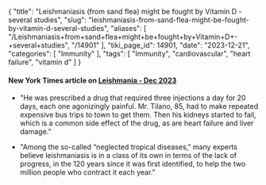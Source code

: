 {
    "title": "Leishmaniasis (from sand flea) might be fought by Vitamin D - several studies",
    "slug": "leishmaniasis-from-sand-flea-might-be-fought-by-vitamin-d-several-studies",
    "aliases": [
        "/Leishmaniasis+from+sand+flea+might+be+fought+by+Vitamin+D+-+several+studies",
        "/14901"
    ],
    "tiki_page_id": 14901,
    "date": "2023-12-21",
    "categories": [
        "Immunity"
    ],
    "tags": [
        "Immunity",
        "cardiovascular",
        "heart failure",
        "vitamin d"
    ]
}


#### New York Times article on [Leishmania  - Dec 2023](https://www.nytimes.com/2023/12/19/health/leishmaniasis-fly-treatment-colombia.html)

* "He was prescribed a drug that required three injections a day for 20 days, each one agonizingly painful. Mr. Tilano, 85, had to make repeated expensive bus trips to town to get them. Then his kidneys started to fail, which is a common side effect of the drug, as are heart failure and liver damage."

* "Among the so-called “neglected tropical diseases,” many experts believe leishmaniasis is in a class of its own in terms of the lack of progress, in the 120 years since it was first identified, to help the two million people who contract it each year."

<!-- ~tc~ (alias(Leishmaniasis (from sand flea) probably fought by vitamin D - several studies)) ~/tc~ -->